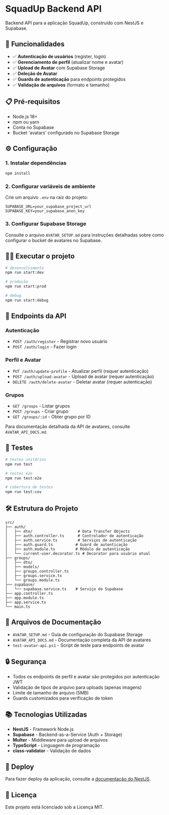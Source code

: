 # SquadUp Backend API

Backend API para a aplicação SquadUp, construído com NestJS e Supabase.
  <!--[![Backers on Open Collective](https://opencollective.com/nest/backers/badge.svg)](https://opencollective.com/nest#backer)
  [![Sponsors on Open Collective](https://opencollective.com/nest/sponsors/badge.svg)](https://opencollective.com/nest#sponsor)-->

## 🚀 Funcionalidades

- ✅ **Autenticação de usuários** (register, login)
- ✅ **Gerenciamento de perfil** (atualizar nome e avatar)
- ✅ **Upload de Avatar** com Supabase Storage
- ✅ **Deleção de Avatar**
- ✅ **Guards de autenticação** para endpoints protegidos
- ✅ **Validação de arquivos** (formato e tamanho)

## 📋 Pré-requisitos

- Node.js 18+
- npm ou yarn
- Conta no Supabase
- Bucket 'avatars' configurado no Supabase Storage

## ⚙️ Configuração

### 1. Instalar dependências

```bash
npm install
```

### 2. Configurar variáveis de ambiente

Crie um arquivo `.env` na raiz do projeto:

```env
SUPABASE_URL=your_supabase_project_url
SUPABASE_KEY=your_supabase_anon_key
```

### 3. Configurar Supabase Storage

Consulte o arquivo `AVATAR_SETUP.md` para instruções detalhadas sobre como configurar o bucket de avatares no Supabase.

## 🏃‍♂️ Executar o projeto

```bash
# desenvolvimento
npm run start:dev

# produção
npm run start:prod

# debug
npm run start:debug
```

## 📡 Endpoints da API

### Autenticação
- `POST /auth/register` - Registrar novo usuário
- `POST /auth/login` - Fazer login

### Perfil e Avatar
- `PUT /auth/update-profile` - Atualizar perfil (requer autenticação)
- `POST /auth/upload-avatar` - Upload de avatar (requer autenticação)
- `DELETE /auth/delete-avatar` - Deletar avatar (requer autenticação)

### Grupos
- `GET /groups` - Listar grupos
- `POST /groups` - Criar grupo
- `GET /groups/:id` - Obter grupo por ID

Para documentação detalhada da API de avatares, consulte `AVATAR_API_DOCS.md`.

## 🧪 Testes

```bash
# testes unitários
npm run test

# testes e2e
npm run test:e2e

# cobertura de testes
npm run test:cov
```

## 🛠️ Estrutura do Projeto

```
src/
├── auth/
│   ├── dto/                    # Data Transfer Objects
│   ├── auth.controller.ts      # Controlador de autenticação
│   ├── auth.service.ts         # Serviços de autenticação
│   ├── auth.guard.ts          # Guard de autenticação
│   ├── auth.module.ts         # Módulo de autenticação
│   └── current-user.decorator.ts # Decorator para usuário atual
├── groups/
│   ├── dto/
│   ├── models/
│   ├── groups.controller.ts
│   ├── groups.service.ts
│   └── groups.module.ts
├── supabase/
│   └── supabase.service.ts    # Serviço do Supabase
├── app.controller.ts
├── app.module.ts
├── app.service.ts
└── main.ts
```

## 📝 Arquivos de Documentação

- `AVATAR_SETUP.md` - Guia de configuração do Supabase Storage
- `AVATAR_API_DOCS.md` - Documentação completa da API de avatares
- `test-avatar-api.ps1` - Script de teste para endpoints de avatar

## 🔒 Segurança

- Todos os endpoints de perfil e avatar são protegidos por autenticação JWT
- Validação de tipos de arquivo para uploads (apenas imagens)
- Limite de tamanho de arquivo (5MB)
- Guards customizados para verificação de token

## 📚 Tecnologias Utilizadas

- **NestJS** - Framework Node.js
- **Supabase** - Backend-as-a-Service (Auth + Storage)
- **Multer** - Middleware para upload de arquivos
- **TypeScript** - Linguagem de programação
- **class-validator** - Validação de dados

## 🚀 Deploy

Para fazer deploy da aplicação, consulte a [documentação do NestJS](https://docs.nestjs.com/deployment).

## 📄 Licença

Este projeto está licenciado sob a Licença MIT.
